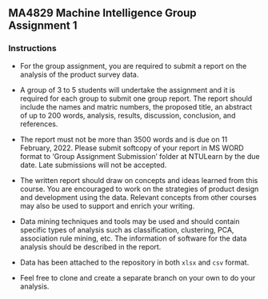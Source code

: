 ## MA4829 Machine Intelligence Group Assignment 1

### Instructions

- For the group assignment, you are required to submit a report on the analysis of the product 
survey data. 

- A group of 3 to 5 students will undertake the assignment and it is required for
each group to submit one group report. The report should include the names and matric 
numbers, the proposed title, an abstract of up to 200 words, analysis, results, discussion, 
conclusion, and references.

- The report must not be more than 3500 words and is due on 11 February, 2022. Please 
submit softcopy of your report in MS WORD format to ‘Group Assignment Submission’
folder at NTULearn by the due date. Late submissions will not be accepted. 

- The written report should draw on concepts and ideas learned from this course. You are 
encouraged to work on the strategies of product design and development using the data. 
Relevant concepts from other courses may also be used to support and enrich your writing. 

- Data mining techniques and tools may be used and should contain specific types of analysis 
such as classification, clustering, PCA, association rule mining, etc. The information of 
software for the data analysis should be described in the report.

- Data has been attached to the repository in both `xlsx` and `csv` format.

- Feel free to clone and create a separate branch on your own to do your analysis.